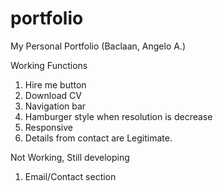 # portfolio
My Personal Portfolio (Baclaan, Angelo A.)

Working Functions 
1. Hire me button
2. Download CV
3. Navigation bar
4. Hamburger style when resolution is decrease 
5. Responsive 
6. Details from contact are Legitimate.

Not Working, Still developing
1. Email/Contact section
